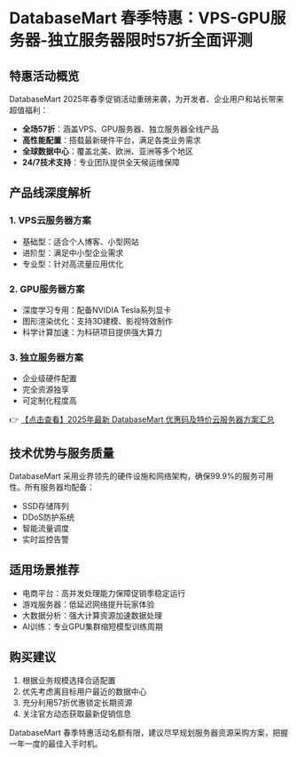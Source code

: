 # DatabaseMart 春季特惠：VPS-GPU服务器-独立服务器限时57折全面评测

## 特惠活动概览

DatabaseMart 2025年春季促销活动重磅来袭，为开发者、企业用户和站长带来超值福利：

- **全场57折**：涵盖VPS、GPU服务器、独立服务器全线产品
- **高性能配置**：搭载最新硬件平台，满足各类业务需求
- **全球数据中心**：覆盖北美、欧洲、亚洲等多个地区
- **24/7技术支持**：专业团队提供全天候运维保障

## 产品线深度解析

### 1. VPS云服务器方案
- 基础型：适合个人博客、小型网站
- 进阶型：满足中小型企业需求
- 专业型：针对高流量应用优化

### 2. GPU服务器方案
- 深度学习专用：配备NVIDIA Tesla系列显卡
- 图形渲染优化：支持3D建模、影视特效制作
- 科学计算加速：为科研项目提供强大算力

### 3. 独立服务器方案
- 企业级硬件配置
- 完全资源独享
- 可定制化程度高

👉 [【点击查看】2025年最新 DatabaseMart 优惠码及特价云服务器方案汇总](https://bit.ly/DatabaseMart)

## 技术优势与服务质量

DatabaseMart 采用业界领先的硬件设施和网络架构，确保99.9%的服务可用性。所有服务器均配备：

- SSD存储阵列
- DDoS防护系统
- 智能流量调度
- 实时监控告警

## 适用场景推荐

- 电商平台：高并发处理能力保障促销季稳定运行
- 游戏服务器：低延迟网络提升玩家体验
- 大数据分析：强大计算资源加速数据处理
- AI训练：专业GPU集群缩短模型训练周期

## 购买建议

1. 根据业务规模选择合适配置
2. 优先考虑离目标用户最近的数据中心
3. 充分利用57折优惠锁定长期资源
4. 关注官方动态获取最新促销信息

DatabaseMart 春季特惠活动名额有限，建议尽早规划服务器资源采购方案，把握一年一度的最佳入手时机。